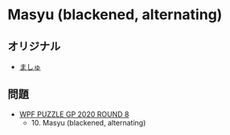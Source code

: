 # Masyu (blackened, alternating)

## オリジナル
- [ましゅ](masyu.md)

## 問題
- [WPF PUZZLE GP 2020 ROUND 8](../questions/wpfpgp2020-8.md)
	- 10\. Masyu (blackened, alternating)
